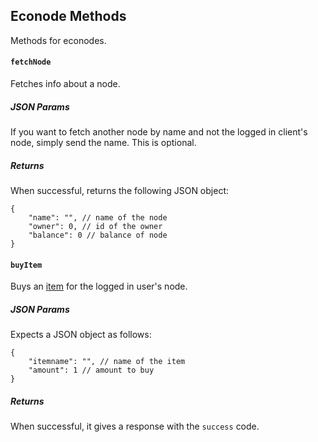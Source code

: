 ## Econode Methods
Methods for econodes.

#### `fetchNode`
Fetches info about a node.

##### JSON Params
If you want to fetch another node by name and not the logged in client's node,
simply send the name. This is optional.

##### Returns
When successful, returns the following JSON object:  
```json5
{
	"name": "", // name of the node
	"owner": 0, // id of the owner
	"balance": 0 // balance of node
}
```

#### `buyItem`
Buys an [item](../store.md) for the logged in user's node.

##### JSON Params
Expects a JSON object as follows:  
```json5
{
	"itemname": "", // name of the item
	"amount": 1 // amount to buy
}
```

##### Returns
When successful, it gives a response with the `success` code.

